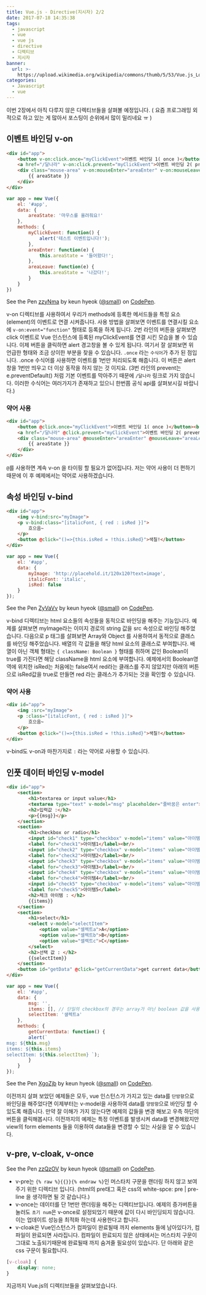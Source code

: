 ```yaml
---
title: Vue.js - Directive(지시자) 2/2
date: 2017-07-18 14:35:38
tags:
  - javascript
  - vue
  - vue js
  - directive
  - 디렉티브
  - 지시자
banner:
  url: >-
    https://upload.wikimedia.org/wikipedia/commons/thumb/5/53/Vue.js_Logo.svg/480px-Vue.js_Logo.svg.png?uselang=ko
categories:
  - Javascript
  - vue
---
```


이번 2장에서 아직 다루지 않은 디렉티브들을 살펴볼 예정입니다. ( 요즘 프로그래밍 외 적으로 하고 있는 게 많아서 포스팅이 순위에서 많이 밀리네요 ㅠ )

## 이벤트 바인딩 v-on

```html
<div id="app">
    <button v-on:click.once="myClickEvent">이벤트 바인딩 1( once )</button><br/><br/>
    <a href="/달나라" v-on:click.prevent="myClickEvent">이벤트 바인딩 2( prevent )</a>
    <div class="mouse-area" v-on:mouseEnter="areaEnter" v-on:mouseLeave="areaLeave">
        {{ areaState }}
    </div>
</div>
```

```javascript
var app = new Vue({
    el: '#app',
    data: {
        areaState: '마우스를 올려줘요!'
    },
    methods: {
        myClickEvent: function() {
            alert('테스트 이벤트입니다!');
        },
        areaEnter: function(e) {
            this.areaState = '들어왔다!';
        },
        areaLeave: function(e) {
            this.areaState = '나갔다!';
        }
    }
})
```
<p data-height="300" data-theme-id="11131" data-slug-hash="zzyNma" data-default-tab="result" data-user="small" data-embed-version="2" data-pen-title="zzyNma" class="codepen">See the Pen <a href="https://codepen.io/small/pen/zzyNma/">zzyNma</a> by keun hyeok (<a href="https://codepen.io/small">@small</a>) on <a href="https://codepen.io">CodePen</a>.</p>
<script async src="https://production-assets.codepen.io/assets/embed/ei.js"></script>

v-on 디렉티브를 사용하여서 우리가 methods에 등록한 메서드들을 특정 요소(element)의 이벤트로 연결 시켜줍니다. 사용 방법을 살펴보면 이벤트를 연결시킬 요소에 `v-on:event="function"` 형태로 등록을 하게 됩니다. 2번 라인의 버튼을 살펴보면 click 이벤트로 Vue 인스턴스에 등록된 myClickEvent를 연결 시킨 모습을 볼 수 있습니다. 이제 버튼을 클릭하면 alert 경고창을 볼 수 있게 됩니다. 여기서 잘 살펴보면 위 언급한 형태와 조금 상이한 부분을 찾을 수 있습니다. `.once` 라는 `수식어`가 추가 된 점입니다. .once 수식어를 사용하면 이벤트를 1번만 처리되도록 해줍니다. 이 버튼은 alert창을 1번만 띄우고 더 이상 동작을 하지 않는 것 이지요. (3번 라인의 prevent는 e.preventDefault() 처럼 기본 이벤트를 막아주기 때문에 `/달나라` 링크로 가지 않습니다. 이러한 수식어는 여러가지가 존재하고 있으니 한번쯤 공식 api를 살펴보시길 바랍니다.)

### 약어 사용
```html
<div id="app">
    <button @click.once="myClickEvent">이벤트 바인딩 1( once )</button><br/><br/>
    <a href="/달나라" @click.prevent="myClickEvent">이벤트 바인딩 2( prevent )</a>
    <div class="mouse-area" @mouseEnter="areaEnter" @mouseLeave="areaLeave">
        {{ areaState }}
    </div>
</div>
```
`@`를 사용하면 계속 v-on 을 타이핑 할 필요가 없어집니다. 저는 약어 사용이 더 편하기때문에 이 후 예제에서는 약어로 사용하겠습니다.


## 속성 바인딩 v-bind
```html
<div id="app">
    <img v-bind:src="myImage">
    <p v-bind:class="[italicFont, { red : isRed }]">
        흐으음~
    </p>
    <button @click="()=>{this.isRed = !this.isRed}">색칠!</button>
</div>
```

```javascript
var app = new Vue({
    el: '#app',
    data: {
        myImage: 'http://placehold.it/120x120?text=image',
        italicFont: 'italic',
        isRed: false
    }
});
```
<p data-height="300" data-theme-id="11131" data-slug-hash="ZyVaVv" data-default-tab="result" data-user="small" data-embed-version="2" data-pen-title="ZyVaVv" class="codepen">See the Pen <a href="https://codepen.io/small/pen/ZyVaVv/">ZyVaVv</a> by keun hyeok (<a href="https://codepen.io/small">@small</a>) on <a href="https://codepen.io">CodePen</a>.</p>
<script async src="https://production-assets.codepen.io/assets/embed/ei.js"></script>

v-bind 디렉티브는 html 요소들의 속성들을 동적으로 바인딩을 해주는 기능입니다. 예제를 살펴보면 myImage라는 이미지 경로의 string 값을 src 속성으로 바인딩 해주었습니다. 다음으로 p 태그를 살펴보면 Array와 Object 를 사용하여서 동적으로 클래스를 바인딩 해주었습니다. 배열의 각 값들을 해당 html 요소의 클래스로 부여합니다. 배열이 아닌 객체 형태는  `{ className: Boolean }` 형태를 취하며 값인 Boolean이 true를 가진다면 해당 className을 html 요소에 부여합니다. 예제에서의 Boolean영역에 위치한 isRed는 처음에는 false여서 red라는 클래스를 주지 않았지만 아래의 버튼으로 isRed값을 true로 만들면 red 라는 클래스가 추가되는 것을 확인할 수 있습니다.

### 약어 사용
```html
<div id="app">
    <img :src="myImage">
    <p :class="[italicFont, { red : isRed }]">
        흐으음~
    </p>
    <button @click="()=>{this.isRed = !this.isRed}">색칠!</button>
</div>
```
v-bind도 v-on과 마찬가지로 `:` 라는 약어로 사용할 수 있습니다.


## 인풋 데이터 바인딩 v-model
```html
<div id="app">
    <section>
        <h1>textarea or input value</h1>
        <textarea type="text" v-model="msg" placeholder="줄바꿈은 enter"></textarea>
        <h2>입력값 :</h2>
        <p>{{msg}}</p>
    </section>
    <section>
        <h1>checkbox or radio</h1>
        <input id="check1" type="checkbox" v-model="items" value="아이템1"/>
        <label for="check1">아이템1</label><br/>
        <input id="check2" type="checkbox" v-model="items" value="아이템2"/>
        <label for="check2">아이템2</label><br/>
        <input id="check3" type="checkbox" v-model="items" value="아이템3"/>
        <label for="check3">아이템3</label><br/>
        <input id="check4" type="checkbox" v-model="items" value="아이템4"/>
        <label for="check4">아이템4</label><br/>
        <input id="check5" type="checkbox" v-model="items" value="아이템5"/>
        <label for="check5">아이템5</label>
        <h2>체크 아이템 : </h2>
        {{items}}
    </section>
    <section>
        <h1>select</h1>
        <select v-model="selectItem">
            <option value="셀렉트a">A</option>
            <option value="셀렉트b">B</option>
            <option value="셀렉트c">C</option>
        </select>
        <h2>선택 값 : </h2>
        {{selectItem}}
    </section>
    <button id="getData" @click="getCurrentData">get current data</button>
</div>
```

```javascript
var app = new Vue({
    el: '#app',
    data: {
        msg: '',
        items: [], // 단일의 checkbox의 경우는 array가 아닌 boolean 값을 사용합니다.
        selectItem: '샐렉트a'
    },
    methods: {
        getCurrentData: function() {
        alert(`
msg: ${this.msg}
items: ${this.items}
selectItem: ${this.selectItem} `);
        }
    }
});
```
<p data-height="347" data-theme-id="11131" data-slug-hash="XgoZjb" data-default-tab="result" data-user="small" data-embed-version="2" data-pen-title="XgoZjb" class="codepen">See the Pen <a href="https://codepen.io/small/pen/XgoZjb/">XgoZjb</a> by keun hyeok (<a href="https://codepen.io/small">@small</a>) on <a href="https://codepen.io">CodePen</a>.</p>
<script async src="https://production-assets.codepen.io/assets/embed/ei.js"></script>

이전까지 살펴 보았던 예제들은 모두, vue 인스턴스가 가지고 있는 data를 `단방향`으로 바인딩을 해주었다면 이제부터는 v-model을 사용하여 data를 `양방향`으로 바인딩 할 수 있도록 해줍니다. 만약 잘 이해가 가지 않는다면 예제의 값들을 변경 해보고 우측 하단의 버튼을 클릭해봅시다. 이전까지의 예제는 특정 이벤트를 발생시켜 data를 변경해왔지만 view의 form elements 들을 이용하여 data들을 변경할 수 있는 사실을 알 수 있습니다.

## v-pre, v-cloak, v-once
<p data-height="300" data-theme-id="11131" data-slug-hash="zzQzOV" data-default-tab="html,result" data-user="small" data-embed-version="2" data-pen-title="zzQzOV" class="codepen">See the Pen <a href="https://codepen.io/small/pen/zzQzOV/">zzQzOV</a> by keun hyeok (<a href="https://codepen.io/small">@small</a>) on <a href="https://codepen.io">CodePen</a>.</p>
<script async src="https://production-assets.codepen.io/assets/embed/ei.js"></script>

- v-pre는 `{% raw %}{{}}{% endraw %}`인 머스타치 구문을 랜더링 하지 않고 보여주기 위한 디렉티브 입니다. (html의 pre태그 혹은 css의 white-spce: pre | pre-line 을 생각하면 될 것 같습니다.)
- v-once는 데이터를 단 1번만 랜더링을 해주는 디렉티브입니다. 예제의 증가버튼을 눌러도 `초기 num`은 v-once로 설정되었기 때문에 값이 다시 바인딩되지 않습니다. 이는 업데이트 성능을 최적화 하는데 사용한다고 합니다.
- v-cloak은 Vue인스턴스가 컴파일이 완료될때 까지 elements 들에 남아있다가, 컴파일이 완료되면 사라집니다. 컴파일이 완료되지 않은 상태에서는 머스타치 구문이 그대로 노출되기때문에 완료될때 까지 숨겨줄 필요성이 있습니다. 단 아래와 같은 css 구문이 필요합니다.
```css
[v-cloak] {
    display: none;
}
```

지금까지 Vue.js의 디렉티브들을 살펴보았습니다.
